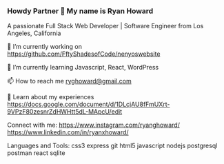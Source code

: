 ### Howdy Partner 🤠 My name is Ryan Howard 

A passionate Full Stack Web Developer | Software Engineer from Los Angeles, California

🔭 I’m currently working on https://github.com/FftyShadesofCode/nenyoswebsite

🌱 I’m currently learning Javascript, React, WordPress

📫 How to reach me ryghoward@gmail.com

📄 Learn about my experiences https://docs.google.com/document/d/1DLcjAU8fFmUXrt-9VPzF80zesnrZdHWHtt5dL-MApcU/edit

Connect with me:
https://www.instagram.com/ryanghoward/
https://www.linkedin.com/in/ryanxhoward/

Languages and Tools:
css3 express git html5 javascript nodejs postgresql postman react sqlite

